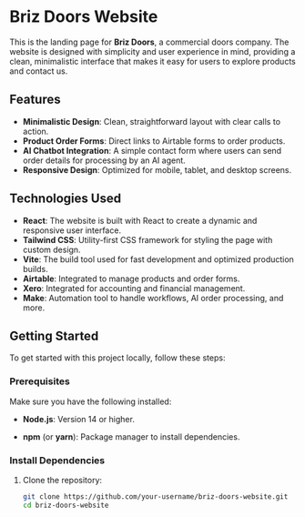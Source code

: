 # Briz Doors Website

This is the landing page for **Briz Doors**, a commercial doors company. The website is designed with simplicity and user experience in mind, providing a clean, minimalistic interface that makes it easy for users to explore products and contact us.

## Features

- **Minimalistic Design**: Clean, straightforward layout with clear calls to action.
- **Product Order Forms**: Direct links to Airtable forms to order products.
- **AI Chatbot Integration**: A simple contact form where users can send order details for processing by an AI agent.
- **Responsive Design**: Optimized for mobile, tablet, and desktop screens.

## Technologies Used

- **React**: The website is built with React to create a dynamic and responsive user interface.
- **Tailwind CSS**: Utility-first CSS framework for styling the page with custom design.
- **Vite**: The build tool used for fast development and optimized production builds.
- **Airtable**: Integrated to manage products and order forms.
- **Xero**: Integrated for accounting and financial management.
- **Make**: Automation tool to handle workflows, AI order processing, and more.

## Getting Started

To get started with this project locally, follow these steps:

### Prerequisites

Make sure you have the following installed:

- **Node.js**: Version 14 or higher.

- **npm** (or **yarn**): Package manager to install dependencies.

### Install Dependencies

1. Clone the repository:

   ```bash
   git clone https://github.com/your-username/briz-doors-website.git
   cd briz-doors-website
